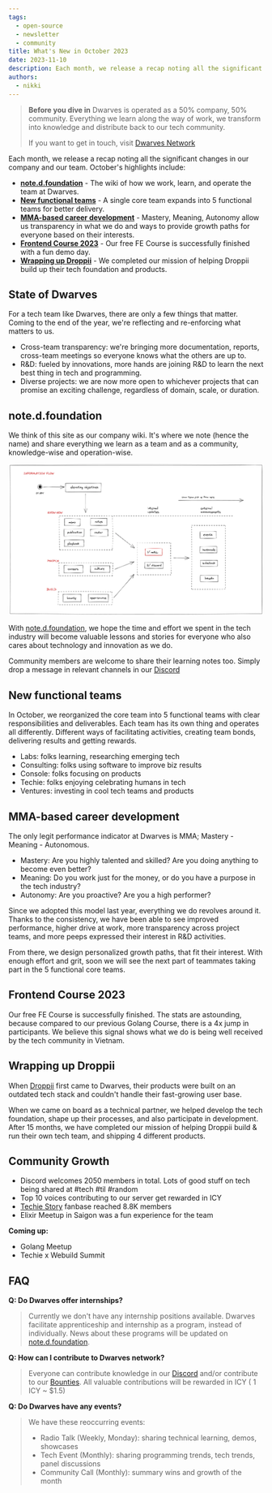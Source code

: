```yaml
---
tags:
  - open-source
  - newsletter
  - community
title: What's New in October 2023
date: 2023-11-10
description: Each month, we release a recap noting all the significant changes with our company and our team. October is our month for open-source and reflections.
authors:
  - nikki
---
```


> **Before you dive in**
> Dwarves is operated as a 50% company, 50% community. Everything we learn along the way of work, we transform into knowledge and distribute back to our tech community.
>
> If you want to get in touch, visit [Dwarves Network](http://discord.gg/dwarvesv)

Each month, we release a recap noting all the significant changes in our company and our team. October's highlights include:

- **[note.d.foundation](#notedfoundation)** - The wiki of how we work, learn, and operate the team at Dwarves.
- **[New functional teams](#new-functional-teams)** - A single core team expands into 5 functional teams for better delivery.
- **[MMA-based career development](#mma-based-career-development)** - Mastery, Meaning, Autonomy allow us transparency in what we do and ways to provide growth paths for everyone based on their interests.
- **[Frontend Course 2023](#frontend-course-2023)** - Our free FE Course is successfully finished with a fun demo day.
- **[Wrapping up Droppii](#wrapping-up-droppii)** - We completed our mission of helping Droppii build up their tech foundation and products.

## State of Dwarves
For a tech team like Dwarves, there are only a few things that matter. Coming to the end of the year, we're reflecting and re-enforcing what matters to us.

- Cross-team transparency: we're bringing more documentation, reports, cross-team meetings so everyone knows what the others are up to.
- R&D: fueled by innovations, more hands are joining R&D to learn the next best thing in tech and programming.
- Diverse projects: we are now more open to whichever projects that can promise an exciting challenge, regardless of domain, scale, or duration.

## note.d.foundation
We think of this site as our company wiki. It's where we note (hence the name) and share everything we learn as a team and as a community, knowledge-wise and operation-wise.

![informationflow](assets/2023-whats-new-october_information_flow.webp)

With [note.d.foundation](note.d.foundation), we hope the time and effort we spent in the tech industry will become valuable lessons and stories for everyone who also cares about technology and innovation as we do.

Community members are welcome to share their learning notes too. Simply drop a message in relevant channels in our [Discord](http://discord.gg/dwarvesv)

## New functional teams
In October, we reorganized the core team into 5 functional teams with clear responsibilities and deliverables. Each team has its own thing and operates all differently. Different ways of facilitating activities, creating team bonds, delivering results and getting rewards.

- Labs: folks learning, researching emerging tech
- Consulting: folks using software to improve biz results
- Console: folks focusing on products
- Techie: folks enjoying celebrating humans in tech
- Ventures: investing in cool tech teams and products

## MMA-based career development
The only legit performance indicator at Dwarves is MMA; Mastery - Meaning - Autonomous.

- Mastery: Are you highly talented and skilled? Are you doing anything to become even better?
- Meaning: Do you work just for the money, or do you have a purpose in the tech industry?
- Autonomy: Are you proactive? Are you a high performer?

Since we adopted this model last year, everything we do revolves around it. Thanks to the consistency, we have been able to see improved performance, higher drive at work, more transparency across project teams, and more peeps expressed their interest in R&D activities.

From there, we design personalized growth paths, that fit their interest. With enough effort and grit, soon we will see the next part of teammates taking part in the 5 functional core teams.

## Frontend Course 2023
Our free FE Course is successfully finished. The stats are astounding, because compared to our previous Golang Course, there is a 4x jump in participants. We believe this signal shows what we do is being well received by the tech community in Vietnam.

## Wrapping up Droppii
When [Droppii](http://droppii.com/en/) first came to Dwarves, their products were built on an outdated tech stack and couldn't handle their fast-growing user base.

When we came on board as a technical partner, we helped develop the tech foundation, shape up their processes, and also participate in development. After 15 months, we have completed our mission of helping Droppii build & run their own tech team, and shipping 4 different products.

## Community Growth
- Discord welcomes 2050 members in total. Lots of good stuff on tech being shared at #tech #til #random
- Top 10 voices contributing to our server get rewarded in ICY
- [Techie Story](http://techiestory.net) fanbase reached 8.8K members
- Elixir Meetup in Saigon was a fun experience for the team

**Coming up:**
- Golang Meetup
- Techie x Webuild Summit

## FAQ
**Q: Do Dwarves offer internships?**

> Currently we don't have any internship positions available. Dwarves facilitate apprenticeship and internship as a program, instead of individually. News about these programs will be updated on [note.d.foundation](note.d.foundation).

**Q: How can I contribute to Dwarves network?**

> Everyone can contribute knowledge in our [Discord](http://discord.gg/dwarvesv) and/or contribute to our [Bounties](http://earn.d.foundation).
> All valuable contributions will be rewarded in ICY ( 1 ICY ~ $1.5)

**Q: Do Dwarves have any events?**

> We have these reoccurring events:
>
> - Radio Talk (Weekly, Monday): sharing technical learning, demos, showcases
> - Tech Event (Monthly): sharing programming trends, tech trends, panel discussions
> - Community Call (Monthly): summary wins and growth of the month
